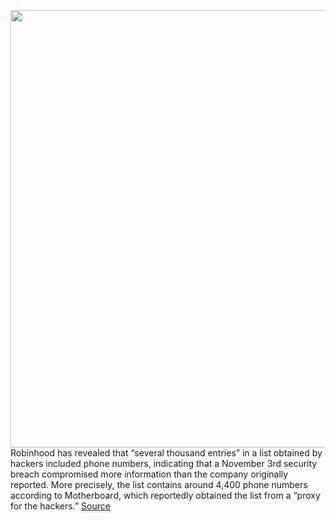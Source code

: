<img src='https://cdn.vox-cdn.com/thumbor/b8hxNDWotpPq9PK4XQGpKYmCgYY=/0x0:2040x1360/1200x800/filters:focal(857x517:1183x843)/cdn.vox-cdn.com/uploads/chorus_image/image/70155511/acastro_210201_1777_robinhood_0003.0.jpg' width='700px' /><br/>
Robinhood has revealed that “several thousand entries” in a list obtained by hackers included phone numbers, indicating that a November 3rd security breach compromised more information than the company originally reported. More precisely, the list contains around 4,400 phone numbers according to Motherboard, which reportedly obtained the list from a “proxy for the hackers.”
<a href='https://www.theverge.com/2021/11/17/22786405/robinhood-hack-user-phone-numbers-text-entries-investigtation'> Source <a/>